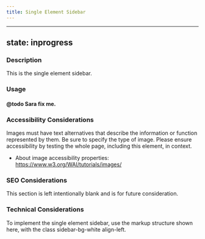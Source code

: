```yaml
---
title: Single Element Sidebar
---
```


---
state: inprogress
---

### Description
This is the single element sidebar.

### Usage
#### @todo Sara fix me.

### Accessibility Considerations
Images must have text alternatives that describe the information or function represented by them. Be sure to specify the type of image. Please ensure accessibility by testing the whole page, including this element, in context.

* About image accessibility properties: https://www.w3.org/WAI/tutorials/images/

### SEO Considerations
This section is left intentionally blank and is for future consideration.

### Technical Considerations
To implement the single element sidebar, use the markup structure shown here, with the class sidebar-bg-white align-left.
